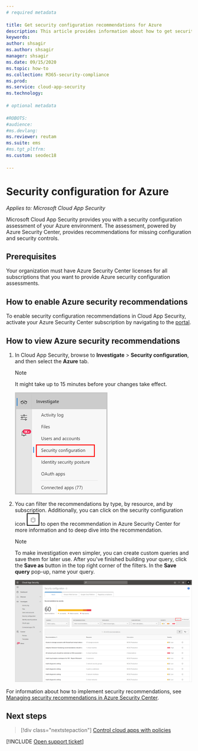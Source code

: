 ```yaml
---
# required metadata

title: Get security configuration recommendations for Azure
description: This article provides information about how to get security configuration recommendations in Cloud App Security by integrating with Azure Security Center.
keywords:
author: shsagir
ms.author: shsagir
manager: shsagir
ms.date: 09/15/2020
ms.topic: how-to
ms.collection: M365-security-compliance
ms.prod:
ms.service: cloud-app-security
ms.technology:

# optional metadata

#ROBOTS:
#audience:
#ms.devlang:
ms.reviewer: reutam
ms.suite: ems
#ms.tgt_pltfrm:
ms.custom: seodec18

---
```

# Security configuration for Azure

*Applies to: Microsoft Cloud App Security*

Microsoft Cloud App Security provides you with a security configuration assessment of your Azure environment. The assessment, powered by Azure Security Center, provides recommendations for missing configuration and security controls.

## Prerequisites

Your organization must have Azure Security Center licenses for all subscriptions that you want to provide Azure security configuration assessments.

## How to enable Azure security recommendations

To enable security configuration recommendations in Cloud App Security, activate your Azure Security Center subscription by navigating to the <a href="https://ms.portal.azure.com/#blade/Microsoft_Azure_Security/SecurityMenuBlade/0" target="_blank">portal</a>.

## How to view Azure security recommendations

1. In Cloud App Security, browse to **Investigate** > **Security configuration**, and then select the **Azure** tab.

    > [!NOTE]
    > It might take up to 15 minutes before your changes take effect.

    ![security configuration menu](media/security-configuration-menu.png)

1. You can filter the recommendations by type, by resource, and by subscription. Additionally, you can click on the security configuration icon ![ASC icon](media/asc-icon.png) to open the recommendation in Azure Security Center for more information and to deep dive into the recommendation.

    > [!NOTE]
    > To make investigation even simpler, you can create custom queries and save them for later use. After you've finished building your query, click the **Save as** button in the top right corner of the filters.  In the **Save query** pop-up, name your query.

    ![security configuration](media/security-configuration-azure.png)

For information about how to implement security recommendations, see [Managing security recommendations in Azure Security Center](/azure/security-center/security-center-recommendations).

## Next steps

> [!div class="nextstepaction"]
> [Control cloud apps with policies](control-cloud-apps-with-policies.md)

[!INCLUDE [Open support ticket](includes/support.md)]